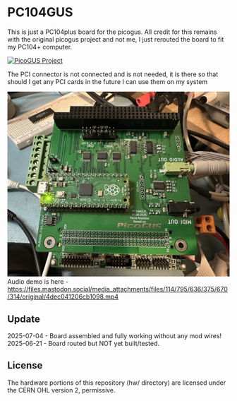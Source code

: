 # PC104GUS

This is just a PC104plus board for the picogus.
All credit for this remains with the original picogus project and not me, I just rerouted the board to fit my PC104+ computer.

[![PicoGUS Project](https://github.com/polpo/picogus)](https://github.com/polpo/picogus)

The PCI connector is not connected and is not needed, it is there so that should I get any PCI cards in the future I can use them on my system

![Alt text](Images/AssembledBoard.png?raw=true "TopSide of PCB")
Audio demo is here - https://files.mastodon.social/media_attachments/files/114/795/636/375/670/314/original/4dec041206cb1098.mp4


## Update
2025-07-04 - Board assembled and fully working without any mod wires!
2025-06-21 - Board routed but NOT yet built/tested.


## License

The hardware portions of this repository (hw/ directory) are licensed under the CERN OHL version 2, permissive.



